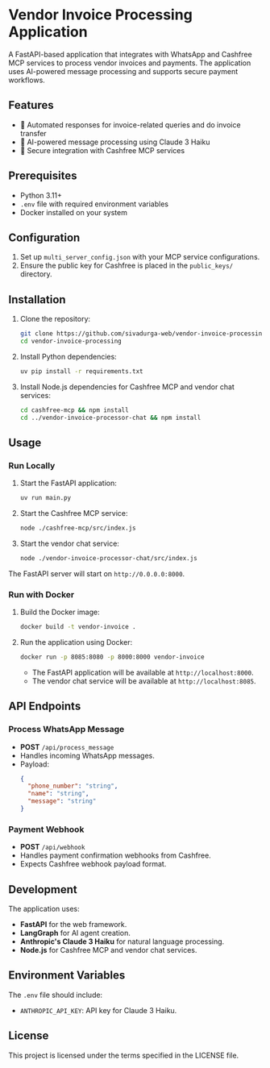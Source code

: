# Vendor Invoice Processing Application

A FastAPI-based application that integrates with WhatsApp and Cashfree MCP services to process vendor invoices and payments. The application uses AI-powered message processing and supports secure payment workflows.

## Features

- 💬 Automated responses for invoice-related queries and do invoice transfer
- 🤖 AI-powered message processing using Claude 3 Haiku
- 🔐 Secure integration with Cashfree MCP services

## Prerequisites

- Python 3.11+
- `.env` file with required environment variables
- Docker installed on your system

## Configuration

1. Set up `multi_server_config.json` with your MCP service configurations.
2. Ensure the public key for Cashfree is placed in the `public_keys/` directory.

## Installation

1. Clone the repository:
   ```bash
   git clone https://github.com/sivadurga-web/vendor-invoice-processing.git
   cd vendor-invoice-processing
   ```

2. Install Python dependencies:
   ```bash
   uv pip install -r requirements.txt
   ```

3. Install Node.js dependencies for Cashfree MCP and vendor chat services:
   ```bash
   cd cashfree-mcp && npm install
   cd ../vendor-invoice-processor-chat && npm install
   ```

## Usage

### Run Locally

1. Start the FastAPI application:
   ```bash
   uv run main.py
   ```

2. Start the Cashfree MCP service:
   ```bash
   node ./cashfree-mcp/src/index.js
   ```

3. Start the vendor chat service:
   ```bash
   node ./vendor-invoice-processor-chat/src/index.js
   ```

The FastAPI server will start on `http://0.0.0.0:8000`.

### Run with Docker

1. Build the Docker image:
   ```bash
   docker build -t vendor-invoice .
   ```

2. Run the application using Docker:
   ```bash
   docker run -p 8085:8080 -p 8000:8000 vendor-invoice
   ```

   - The FastAPI application will be available at `http://localhost:8000`.
   - The vendor chat service will be available at `http://localhost:8085`.

## API Endpoints

### Process WhatsApp Message
- **POST** `/api/process_message`
- Handles incoming WhatsApp messages.
- Payload:
  ```json
  {
    "phone_number": "string",
    "name": "string",
    "message": "string"
  }
  ```

### Payment Webhook
- **POST** `/api/webhook`
- Handles payment confirmation webhooks from Cashfree.
- Expects Cashfree webhook payload format.

## Development

The application uses:
- **FastAPI** for the web framework.
- **LangGraph** for AI agent creation.
- **Anthropic's Claude 3 Haiku** for natural language processing.
- **Node.js** for Cashfree MCP and vendor chat services.

## Environment Variables

The `.env` file should include:
- `ANTHROPIC_API_KEY`: API key for Claude 3 Haiku.

## License

This project is licensed under the terms specified in the LICENSE file.
